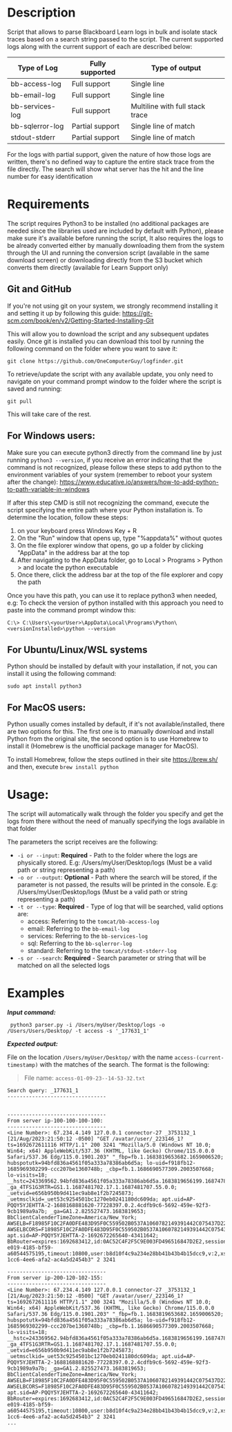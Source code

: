 # Description

Script that allows to parse Blackboard Learn logs in bulk and isolate stack traces based on a search string passed to the script. The current supported logs along with the current support of each are described below:

| Type of Log     | Fully supported | Type of output                  |
| --------------- | --------------- | ------------------------------- |
| bb-access-log   | Full support    | Single line                     |
| bb-email-log    | Full support    | Single line                     |
| bb-services-log | Full support    | Multiline with full stack trace |
| bb-sqlerror-log | Partial support | Single line of match            |
| stdout-stderr   | Partial support | Single line of match            |

For the logs with partial support, given the nature of how those logs are written, there's no defined way to capture the entire stack trace from the file directly. The search will show what server has the hit and the line number for easy identification

# Requirements

The script requires Python3 to be installed (no additional packages are needed since the libraries used are included by default with Python), please make sure it's available before running the script, It also requires the logs to be already converted either by manually downloading them from the system through the UI and running the conversion script (available in the same download screen) or downloading directly from the S3 bucket which converts them directly (available for Learn Support only)

## Git and GitHub

If you're not using git on your system, we strongly recommend installing it and setting it up by following this guide: https://git-scm.com/book/en/v2/Getting-Started-Installing-Git

This will allow you to download the script and any subsequent updates easily. Once git is installed you can download this tool by running the following command on the folder where you want to save it:

```shell
git clone https://github.com/OneComputerGuy/logfinder.git
```

To retrieve/update the script with any available update, you only need to navigate on your command prompt window to the folder where the script is saved and running:

```shell
git pull
```

This will take care of the rest.

## For Windows users:

Make sure you can execute python3 directly from the command line by just running `python3 --version`, if you receive an error indicating that the command is not recognized, please follow these steps to add python to the environment variables of your system (remember to reboot your system after the change): https://www.educative.io/answers/how-to-add-python-to-path-variable-in-windows

If after this step CMD is still not recognizing the command, execute the script specifying the entire path where your Python installation is. To determine the location, follow these steps:

1. on your keyboard press Windows Key + R
2. On the "Run" window that opens up, type "%appdata%" without quotes
3. On the file explorer window that opens, go up a folder by clicking "AppData" in the address bar at the top
4. After navigating to the AppData folder, go to Local > Programs > Python > <current installed version> and locate the python executable
5. Once there, click the address bar at the top of the file explorer and copy the path

Once you have this path, you can use it to replace python3 when needed, e.g: To check the version of python installed with this approach you need to paste into the command prompt window this:

```shell
C:\> C:\Users\<yourUser>\AppData\Local\Programs\Python\<versionInstalled>\python --version
```

## For Ubuntu/Linux/WSL systems

Python should be installed by default with your installation, if not, you can install it using the following command:

```shell
sudo apt install python3
```

## For MacOS users:

Python usually comes installed by default, if it's not available/installed, there are two options for this. The first one is to manually download and install Python from the original site, the second option is to use Homebrew to install it (Homebrew is the unofficial package manager for MacOS).

To install Homebrew, follow the steps outlined in their site https://brew.sh/ and then, execute `brew install python`

# Usage:

The script will automatically walk through the folder you specify and get the logs from there without the need of manually specifying the logs available in that folder

The parameters the script receives are the following:

- `-i or --input`: **Required** - Path to the folder where the logs are physically stored. E.g: /Users/myUser/Desktop/logs (Must be a valid path or string representing a path)
- `-o or --output`: **Optional** - Path where the search will be stored, if the parameter is not passed, the results will be printed in the console. E.g: /Users/myUser/Desktop/logs (Must be a valid path or string representing a path)
- `-t or --type`: **Required** - Type of log that will be searched, valid options are:
  - access: Referring to the `tomcat/bb-access-log`
  - email: Referring to the `bb-email-log`
  - services: Referring to the `bb-services-log`
  - sql: Referring to the `bb-sqlerror-log`
  - standard: Referring to the `tomcat/stdout-stderr-log`
- `-s or --search`: **Required** - Search parameter or string that will be matched on all the selected logs

# Examples

**_Input command:_**

```shell
 python3 parser.py -i /Users/myUser/Desktop/logs -o /Users/Users/Desktop/ -t access -s '_177631_1'
```

**_Expected output:_**

File on the location `/Users/myUser/Desktop/` with the name `access-(current-timestamp)` with the matches of the search. The format is the following:

> File name: `access-01-09-23--14-53-32.txt`

```log
Search query: _177631_1
--------------------------------


--------------------------------
From server ip-100-100-100-100:
--------------------------------
<Line Number>: 67.234.4.149 127.0.0.1 connector-27 _3753132_1 [21/Aug/2023:21:50:12 -0500] "GET /avatar/user/_223146_1?ts=1692672611116 HTTP/1.1" 200 3241 "Mozilla/5.0 (Windows NT 10.0; Win64; x64) AppleWebKit/537.36 (KHTML, like Gecko) Chrome/115.0.0.0 Safari/537.36 Edg/115.0.1901.203" "_fbp=fb.1.1683819653682.1659006520; hubspotutk=94bfd836a4561f05a333a78386ab6d5a; lo-uid=f918fb12-1685969302299-ccc207be1360748b; _cbp=fb.1.1686690577309.2003507668; lo-visits=18; __hstc=243369562.94bfd836a4561f05a333a78386ab6d5a.1683819656199.1687478319264.1687481705396.17; _ga_4TFS1G3RTR=GS1.1.1687481702.17.1.1687481707.55.0.0; _uetvid=e656b950b9d411ec9ab8e1f2b7245873; _uetmsclkid=_uet53c9254501bc1270eb0241180dc609da; apt.uid=AP-PQQY5YJEHTTA-2-1688168881620-77228397.0.2.4cdfb9c6-5692-459e-92f3-9cb1989a9a7b; _ga=GA1.2.825527473.1683819653; BbClientCalenderTimeZone=America/New_York; AWSELB=F18985F10C2FA0DFE483D95F0C559502B0537A1060782149391442C075437D22E1648AF612D119B3218E563385DEFC3685084F3545FD74B8B885C5C255237756FB09E56C1F; AWSELBCORS=F18985F10C2FA0DFE483D95F0C559502B0537A1060782149391442C075437D22E1648AF612D119B3218E563385DEFC3685084F3545FD74B8B885C5C255237756FB09E56C1F; apt.sid=AP-PQQY5YJEHTTA-2-1692672265640-43411642; BbRouter=expires:1692683412,id:0AC52C4F2F5C9E003FD496516847D2E2,sessionId:455859280,signature:d7ae830cf443b3e725e64df68750b6a3f3f5cde9f74c1f921d2ebc00db4b8a18,site:6e33b195-e019-4185-bf59-a60544575195,timeout:10800,user:b8d10f4c9a234e28bb41b43b4b15dcc9,v:2,xsrf:08ab7dcd-1cc6-4ee6-afa2-ac4a5d2454b3" 2 3241

--------------------------------
From server ip-200-120-102-155:
--------------------------------
<Line Number>: 67.234.4.149 127.0.0.1 connector-27 _3753132_1 [21/Aug/2023:21:50:12 -0500] "GET /avatar/user/_223146_1?ts=1692672611116 HTTP/1.1" 200 3241 "Mozilla/5.0 (Windows NT 10.0; Win64; x64) AppleWebKit/537.36 (KHTML, like Gecko) Chrome/115.0.0.0 Safari/537.36 Edg/115.0.1901.203" "_fbp=fb.1.1683819653682.1659006520; hubspotutk=94bfd836a4561f05a333a78386ab6d5a; lo-uid=f918fb12-1685969302299-ccc207be1360748b; _cbp=fb.1.1686690577309.2003507668; lo-visits=18; __hstc=243369562.94bfd836a4561f05a333a78386ab6d5a.1683819656199.1687478319264.1687481705396.17; _ga_4TFS1G3RTR=GS1.1.1687481702.17.1.1687481707.55.0.0; _uetvid=e656b950b9d411ec9ab8e1f2b7245873; _uetmsclkid=_uet53c9254501bc1270eb0241180dc609da; apt.uid=AP-PQQY5YJEHTTA-2-1688168881620-77228397.0.2.4cdfb9c6-5692-459e-92f3-9cb1989a9a7b; _ga=GA1.2.825527473.1683819653; BbClientCalenderTimeZone=America/New_York; AWSELB=F18985F10C2FA0DFE483D95F0C559502B0537A1060782149391442C075437D22E1648AF612D119B3218E563385DEFC3685084F3545FD74B8B885C5C255237756FB09E56C1F; AWSELBCORS=F18985F10C2FA0DFE483D95F0C559502B0537A1060782149391442C075437D22E1648AF612D119B3218E563385DEFC3685084F3545FD74B8B885C5C255237756FB09E56C1F; apt.sid=AP-PQQY5YJEHTTA-2-1692672265640-43411642; BbRouter=expires:1692683412,id:0AC52C4F2F5C9E003FD496516847D2E2,sessionId:455859280,signature:d7ae830cf443b3e725e64df68750b6a3f3f5cde9f74c1f921d2ebc00db4b8a18,site:6e33b195-e019-4185-bf59-a60544575195,timeout:10800,user:b8d10f4c9a234e28bb41b43b4b15dcc9,v:2,xsrf:08ab7dcd-1cc6-4ee6-afa2-ac4a5d2454b3" 2 3241
...
```
